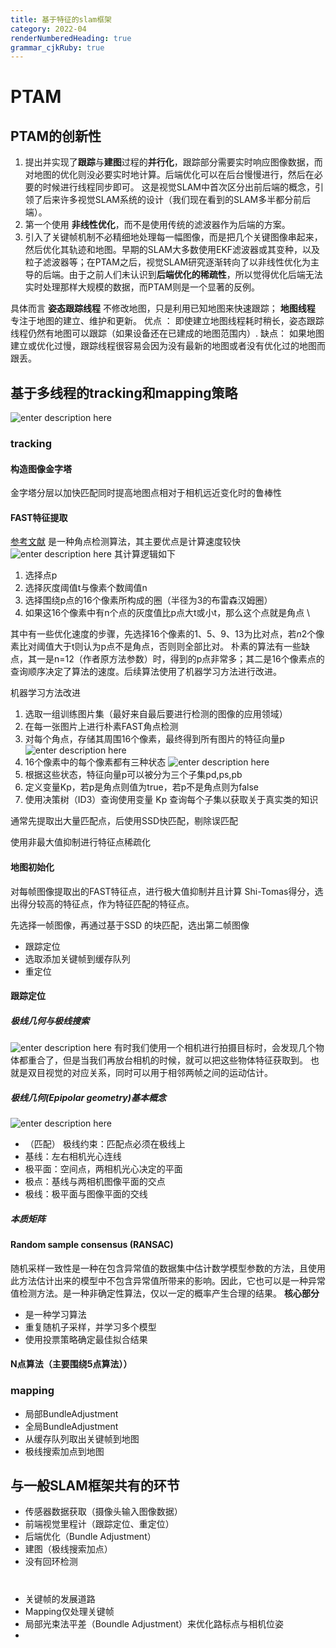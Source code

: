 ```yaml
---
title: 基于特征的slam框架
category: 2022-04
renderNumberedHeading: true
grammar_cjkRuby: true
---
```


# PTAM
## PTAM的创新性
1. 提出并实现了**跟踪**与**建图**过程的**并行化**，跟踪部分需要实时响应图像数据，而对地图的优化则没必要实时地计算。后端优化可以在后台慢慢进行，然后在必要的时候进行线程同步即可。 这是视觉SLAM中首次区分出前后端的概念，引领了后来许多视觉SLAM系统的设计（我们现在看到的SLAM多半都分前后端）。
2. 第一个使用 **非线性优化**，而不是使用传统的滤波器作为后端的方案。
3. 引入了关键帧机制不必精细地处理每一幅图像，而是把几个关键图像串起来，然后优化其轨迹和地图。早期的SLAM大多数使用EKF滤波器或其变种，以及粒子滤波器等；在PTAM之后，视觉SLAM研究逐渐转向了以非线性优化为主导的后端。由于之前人们未认识到**后端优化的稀疏性**，所以觉得优化后端无法实时处理那样大规模的数据，而PTAM则是一个显著的反例。

具体而言
**姿态跟踪线程** 不修改地图，只是利用已知地图来快速跟踪；
**地图线程** 专注于地图的建立、维护和更新。
优点 ： 即使建立地图线程耗时稍长，姿态跟踪线程仍然有地图可以跟踪（如果设备还在已建成的地图范围内）.
缺点： 如果地图建立或优化过慢，跟踪线程很容易会因为没有最新的地图或者没有优化过的地图而跟丢。
## 基于多线程的tracking和mapping策略




![enter description here](./images/1649656320827.png)
### tracking
#### 构造图像金字塔
  金字塔分层以加快匹配同时提高地图点相对于相机远近变化时的鲁棒性
####  FAST特征提取
[参考文献](https://medium.com/data-breach/introduction-to-fast-features-from-accelerated-segment-test-4ed33dde6d65)
是一种角点检测算法，其主要优点是计算速度较快
![enter description here](./images/1649663013761.png)
其计算逻辑如下
1. 选择点p
2. 选择灰度阈值t与像素个数阈值n
3. 选择围绕p点的16个像素所构成的圈（半径为3的布雷森汉姆圈）
4. 如果这16个像素中有n个点的灰度值比p点大t或小t，那么这个点就是角点 \

其中有一些优化速度的步骤，先选择16个像素的1、5、9、13为比对点，若$n2$个像素比对阈值大于t则认为p点不是角点，否则则全部比对。
朴素的算法有一些缺点，其一是n=12（作者原方法参数）时，得到的p点非常多；其二是16个像素点的查询顺序决定了算法的速度。后续算法使用了机器学习方法进行改进。


机器学习方法改进
1. 选取一组训练图片集（最好来自最后要进行检测的图像的应用领域）
2. 在每一张图片上进行朴素FAST角点检测
3. 对每个角点，存储其周围16个像素，最终得到所有图片的特征向量p
   ![enter description here](./images/1649677043266.png)
4. 16个像素中的每个像素都有三种状态
	  ![enter description here](./images/1649675555934.png)
5. 根据这些状态，特征向量p可以被分为三个子集pd,ps,pb
6. 定义变量Kp，若p是角点则值为true，若p不是角点则为false
7. 使用决策树（ID3）查询使用变量 Kp 查询每个子集以获取关于真实类的知识

通常先提取出大量匹配点，后使用SSD快匹配，剔除误匹配

使用非最大值抑制进行特征点稀疏化



#### 地图初始化
对每帧图像提取出的FAST特征点，进行极大值抑制并且计算 Shi-Tomas得分，选出得分较高的特征点，作为特征匹配的特征点。

先选择一帧图像，再通过基于SSD 的块匹配，选出第二帧图像

- 跟踪定位
- 选取添加关键帧到缓存队列
- 重定位

#### 跟踪定位
##### 极线几何与极线搜索
![enter description here](./images/1649900043648.png)
有时我们使用一个相机进行拍摄目标时，会发现几个物体都重合了，但是当我们再放台相机的时候，就可以把这些物体特征获取到。
也就是双目视觉的对应关系，同时可以用于相邻两帧之间的运动估计。
##### 极线几何(Epipolar geometry)基本概念
![enter description here](./images/1649900609066.png)
- （匹配） 极线约束：匹配点必须在极线上
- 基线：左右相机光心连线
- 极平面：空间点，两相机光心决定的平面
- 极点：基线与两相机图像平面的交点
- 极线：极平面与图像平面的交线

##### 本质矩阵
#### Random sample consensus (RANSAC)
随机采样一致性是一种在包含异常值的数据集中估计数学模型参数的方法，且使用此方法估计出来的模型中不包含异常值所带来的影响。因此，它也可以是一种异常值检测方法。是一种非确定性算法，仅以一定的概率产生合理的结果。
**核心部分**
- 是一种学习算法
- 重复随机子采样，并学习多个模型
- 使用投票策略确定最佳拟合结果
#### N点算法（主要围绕5点算法））

### mapping
- 局部BundleAdjustment
- 全局BundleAdjustment
- 从缓存队列取出关键帧到地图
- 极线搜索加点到地图

## 与一般SLAM框架共有的环节
- 传感器数据获取（摄像头输入图像数据）
- 前端视觉里程计（跟踪定位、重定位）
- 后端优化（Bundle Adjustment）
- 建图（极线搜索加点）
- 没有回环检测

# 
- 关键帧的发展道路
- Mapping仅处理关键帧
- 局部光束法平差（Boundle Adjustment）来优化路标点与相机位姿
- 
